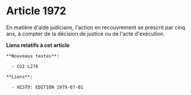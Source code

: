 # Article 1972

En matière d'aide judiciaire, l'action en recouvrement se prescrit par cinq ans, à compter de la décision de justice ou de
l'acte d'exécution.

**Liens relatifs à cet article**

	**Nouveaux textes**:

	  - CGI L276

	**Liens**:

	  - HISTO: EDITION 1979-07-01
